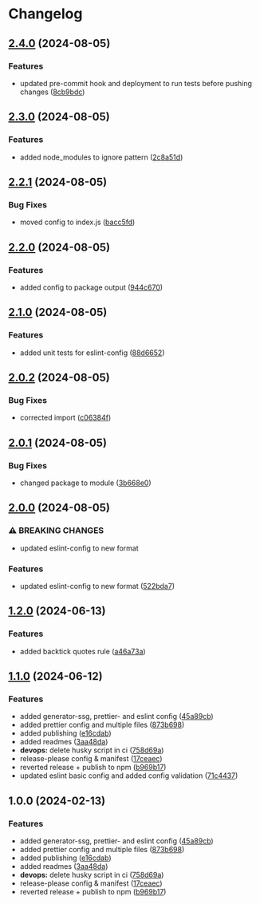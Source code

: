 # Changelog

## [2.4.0](https://github.com/nico-i/nico-i/compare/eslint-config-v2.3.0...eslint-config-v2.4.0) (2024-08-05)

### Features

- updated pre-commit hook and deployment to run tests before pushing changes ([8cb9bdc](https://github.com/nico-i/nico-i/commit/8cb9bdcb1a70c568aa5a561d791c778ffcf59b86))

## [2.3.0](https://github.com/nico-i/nico-i/compare/eslint-config-v2.2.1...eslint-config-v2.3.0) (2024-08-05)

### Features

- added node_modules to ignore pattern ([2c8a51d](https://github.com/nico-i/nico-i/commit/2c8a51d5177a7b788d12f5e8ce0387e52bac316f))

## [2.2.1](https://github.com/nico-i/nico-i/compare/eslint-config-v2.2.0...eslint-config-v2.2.1) (2024-08-05)

### Bug Fixes

- moved config to index.js ([bacc5fd](https://github.com/nico-i/nico-i/commit/bacc5fd75d2dde25a69695f2f5ec9d1d8a74677d))

## [2.2.0](https://github.com/nico-i/nico-i/compare/eslint-config-v2.1.0...eslint-config-v2.2.0) (2024-08-05)

### Features

- added config to package output ([944c670](https://github.com/nico-i/nico-i/commit/944c670b571106cd7c6fd9368ff541ffeb4873ac))

## [2.1.0](https://github.com/nico-i/nico-i/compare/eslint-config-v2.0.2...eslint-config-v2.1.0) (2024-08-05)

### Features

- added unit tests for eslint-config ([88d6652](https://github.com/nico-i/nico-i/commit/88d665268597119c11e0977c6cece665246a87f3))

## [2.0.2](https://github.com/nico-i/nico-i/compare/eslint-config-v2.0.1...eslint-config-v2.0.2) (2024-08-05)

### Bug Fixes

- corrected import ([c06384f](https://github.com/nico-i/nico-i/commit/c06384f672b0f3d58f8a2ca3ae1f4f5449e0f96f))

## [2.0.1](https://github.com/nico-i/nico-i/compare/eslint-config-v2.0.0...eslint-config-v2.0.1) (2024-08-05)

### Bug Fixes

- changed package to module ([3b668e0](https://github.com/nico-i/nico-i/commit/3b668e06bdd13d8f05a511ff3bab319678509ac6))

## [2.0.0](https://github.com/nico-i/nico-i/compare/eslint-config-v1.2.0...eslint-config-v2.0.0) (2024-08-05)

### ⚠ BREAKING CHANGES

- updated eslint-config to new format

### Features

- updated eslint-config to new format ([522bda7](https://github.com/nico-i/nico-i/commit/522bda70c0f9920c979d11a4e99d7c053ac711f2))

## [1.2.0](https://github.com/nico-i/nico-i/compare/eslint-config-v1.1.0...eslint-config-v1.2.0) (2024-06-13)

### Features

- added backtick quotes rule ([a46a73a](https://github.com/nico-i/nico-i/commit/a46a73adea61abdb70c503ac60cfaa2341f3ca5c))

## [1.1.0](https://github.com/nico-i/nico-i/compare/eslint-config-v1.0.0...eslint-config-v1.1.0) (2024-06-12)

### Features

- added generator-ssg, prettier- and eslint config ([45a89cb](https://github.com/nico-i/nico-i/commit/45a89cbafaf4f3711523dd432f8da1e730f5715a))
- added prettier config and multiple files ([873b698](https://github.com/nico-i/nico-i/commit/873b698a57026ed29f9db25e0c81b2d3706f5f22))
- added publishing ([e16cdab](https://github.com/nico-i/nico-i/commit/e16cdab6ec2e91e6e28383c077ec3db822f95e28))
- added readmes ([3aa48da](https://github.com/nico-i/nico-i/commit/3aa48dadbfa3c7d46db18aa1b2d7c11a91b4fe0a))
- **devops:** delete husky script in ci ([758d69a](https://github.com/nico-i/nico-i/commit/758d69a11e52df5363056fe685e7ad0d2ca1e843))
- release-please config & manifest ([17ceaec](https://github.com/nico-i/nico-i/commit/17ceaec45ec114335dffc437fd53eadc703d54f3))
- reverted release + publish to npm ([b969b17](https://github.com/nico-i/nico-i/commit/b969b17cfb57702bbf45daf0258b79fee2462456))
- updated eslint basic config and added config validation ([71c4437](https://github.com/nico-i/nico-i/commit/71c4437481d5d26bd54777a9a372671f03b93d54))

## 1.0.0 (2024-02-13)

### Features

- added generator-ssg, prettier- and eslint config ([45a89cb](https://github.com/nico-i/nico-i/commit/45a89cbafaf4f3711523dd432f8da1e730f5715a))
- added prettier config and multiple files ([873b698](https://github.com/nico-i/nico-i/commit/873b698a57026ed29f9db25e0c81b2d3706f5f22))
- added publishing ([e16cdab](https://github.com/nico-i/nico-i/commit/e16cdab6ec2e91e6e28383c077ec3db822f95e28))
- added readmes ([3aa48da](https://github.com/nico-i/nico-i/commit/3aa48dadbfa3c7d46db18aa1b2d7c11a91b4fe0a))
- **devops:** delete husky script in ci ([758d69a](https://github.com/nico-i/nico-i/commit/758d69a11e52df5363056fe685e7ad0d2ca1e843))
- release-please config & manifest ([17ceaec](https://github.com/nico-i/nico-i/commit/17ceaec45ec114335dffc437fd53eadc703d54f3))
- reverted release + publish to npm ([b969b17](https://github.com/nico-i/nico-i/commit/b969b17cfb57702bbf45daf0258b79fee2462456))
